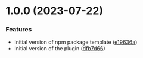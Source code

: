 # 1.0.0 (2023-07-22)


### Features

* Initial version of npm package template ([e19636a](https://github.com/olenzilla/tailwindcss-plugin-background-image/commit/e19636a7f696f3ded3f792931f79937c84417a19))
* Initial version of the plugin ([dfb7d66](https://github.com/olenzilla/tailwindcss-plugin-background-image/commit/dfb7d66df1a976d7a22e1b71330ae694c3057459))
